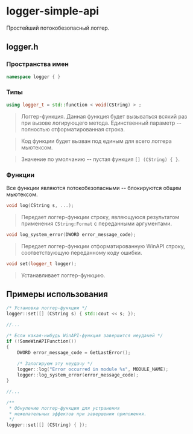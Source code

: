 # logger-simple-api

Простейший потокобезопасный логгер.

## logger.h

### Пространства имен

```c++
namespace logger { }
```

### Типы

```c++
using logger_t = std::function < void(CString) > ;
```

> Логгер-функция. Данная функция будет вызываться всякий раз при вызове логирующего метода. Единственный параметр -- полностью отформатированная строка.

> Код функции будет вызван под единым для всего логгера мьютексом.

> Значение по умолчанию -- пустая функция `[] (CString) { }`.

### Функции

Все функции являются потокобезопасными -- блокируются общим мьютексом.

```c++
void log(CString s, ...);
```

> Передает логгер-функции строку, являющуюся результатом применения `CString:Format` с переданными аргументами.

```c++
void log_system_error(DWORD error_message_code);
```

> Передает логгер-функции отформатированную WinAPI строку, соответствующую переданному коду ошибки.

```c++
void set(logger_t logger);
```

> Устанавливает логгер-функцию.

## Примеры использования

```c++
/* Установка логгер-функции */
logger::set([] (CString s) { std::cout << s; });

//...

/* Если какая-нибудь WinAPI-функция завершится неудачей */
if (!SomeWinAPIFunction())
{
    DWORD error_message_code = GetLastError();
    
    /* Залогируем эту неудачу */
    logger::log("Error occurred in module %s", MODULE_NAME);
    logger::log_system_error(error_message_code);
}

//...

/**
 * Обнуление логгер-функции для устранения
 * нежелательных эффектов при завершении приложения.
 */
logger::set([] (CString) { });
```